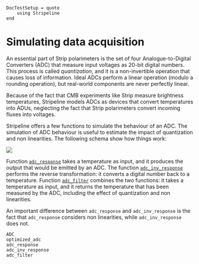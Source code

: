 ```@meta
DocTestSetup = quote
    using Stripeline
end
```

# Simulating data acquisition

An essential part of Strip polarimeters is the set of four
Analogue-to-Digital Converters (ADC) that measure input voltages as
20-bit digital numbers. This process is called *quantization*, and it
is a non-invertible operation that causes loss of information. Ideal
ADCs perform a linear operation (modulo a rounding operation), but
real-world components are never perfectly linear.

Because of the fact that CMB experiments like Strip measure brightness
temperatures, Stripeline models ADCs as devices that convert
temperatures into ADUs, neglecting the fact that Strip polarimeters
convert incoming fluxes into voltages.

Stripeline offers a few functions to simulate the behaviour of an ADC.
The simulation of ADC behaviour is useful to estimate the impact of
quantization and non linearities. The following schema show how things
work:

![](assets/adc_functions.svg)


Function [`adc_response`](@ref) takes a temperature as input, and it
produces the output that would be emitted by an ADC. The function
[`adc_inv_response`](@ref) performs the reverse transformation: it
converts a digital number back to a temperature. Function
[`adc_filter`](@ref) combines the two functions: it takes a
temperature as input, and it returns the temperature that has been
measured by the ADC, including the effect of quantization and non
linearities.

An important difference between `adc_response` and `adc_inv_response`
is the fact that `adc_response` considers non linearities, while
`adc_inv_response` does not.

```@docs
ADC
optimized_adc
adc_response
adc_inv_response
adc_filter
```
